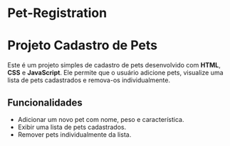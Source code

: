 # Pet-Registration

# Projeto Cadastro de Pets

Este é um projeto simples de cadastro de pets desenvolvido com **HTML**, **CSS** e **JavaScript**. Ele permite que o usuário adicione pets, visualize uma lista de pets cadastrados e remova-os individualmente.

## Funcionalidades

- Adicionar um novo pet com nome, peso e característica.
- Exibir uma lista de pets cadastrados.
- Remover pets individualmente da lista.




